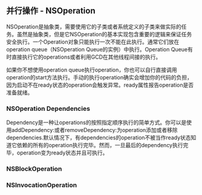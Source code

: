 ## 并行操作 - NSOperation

NSOperation是抽象类，需要使用它的子类或者系统定义的子类来做实际的任务。虽然是抽象类，但是它NSOperation的基本实现包含重要的逻辑来保证任务安全执行。一个Operation对象只能执行一次不能在此执行。通常它们放在operation queue（NSOperation Queue的实例）中执行。Operation Queue有时直接执行它的operations或者利用GCD在其他线程间接的执行。

如果你不想使用operation queue执行operation，你也可以自行直接调用operation的start方法执行。手动的执行operation确实会增加你的代码的负担，因为启动不在ready状态的operation会触发异常。ready属性报告operation是否准备就绪。

### NSOperation Dependencies

Dependency是一种让operations的按照指定顺序执行的简单方式。你可以是使用addDependency:或者removeDependency:为operation添加或者移除dependencies.默认情况下，有dependencies的operation不被当作ready状态知道它依赖的所有的operation执行完毕。然而，一旦最后的dependency执行完毕，operation变为ready状态并且可执行。

### NSBlockOperation


### NSInvocationOperation



